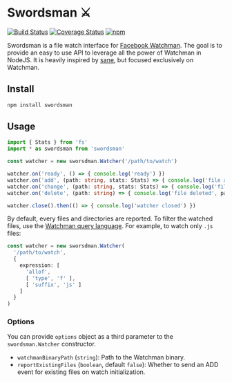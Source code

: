 # Swordsman ⚔️

[![Build Status](https://travis-ci.org/wuha-team/swordsman.svg?branch=master)](https://travis-ci.org/wuha-team/swordsman) [![Coverage Status](https://coveralls.io/repos/github/wuha-team/swordsman/badge.svg?branch=master)](https://coveralls.io/github/wuha-team/swordsman?branch=master)
[![npm](https://img.shields.io/npm/dt/swordsman.svg)](https://www.npmjs.com/package/swordsman)

Swordsman is a file watch interface for [Facebook Watchman](https://github.com/facebook/watchman). The goal is to provide an easy to use API to leverage all the power of Watchman in NodeJS. It is heavily inspired by [sane](https://github.com/amasad/sane), but focused exclusively on Watchman.

## Install

```bash
npm install swordsman
```

## Usage

```ts
import { Stats } from 'fs'
import * as swordsman from 'swordsman'

const watcher = new sworsdman.Watcher('/path/to/watch')

watcher.on('ready', () => { console.log('ready') })
watcher.on('add', (path: string, stats: Stats) => { console.log('file added', path, stats) })
watcher.on('change', (path: string, stats: Stats) => { console.log('file changed', path, stats) })
watcher.on('delete', (path: string) => { console.log('file deleted', path) })

watcher.close().then(() => { console.log('watcher closed') })
```

By default, every files and directories are reported. To filter the watched files, use the [Watchman query language](https://facebook.github.io/watchman/docs/file-query.html). For example, to watch only `.js` files:

```ts
const watcher = new sworsdman.Watcher(
  '/path/to/watch',
  {
    expression: [
      'allof',
      [ 'type', 'f' ],
      [ 'suffix', 'js' ]
    ]
  }
)
```

### Options

You can provide `options` object as a third parameter to the `swordsman.Watcher` constructor.

* `watchmanBinaryPath` (`string`): Path to the Watchman binary.
* `reportExistingFiles` (`boolean`, default `false`): Whether to send an ADD event for existing files on watch initialization.
